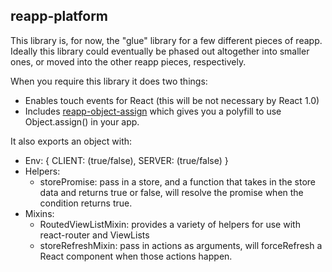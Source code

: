 ## reapp-platform

This library is, for now, the "glue" library for a few different pieces of reapp.
Ideally this library could eventually be phased out altogether into smaller
ones, or moved into the other reapp pieces, respectively.

When you require this library it does two things:

- Enables touch events for React (this will be not necessary by React 1.0)
- Includes [reapp-object-assign](https://github.com/reapp/reapp-object-assign)
which gives you a polyfill to use Object.assign() in your app.

It also exports an object with:

- Env: { CLIENT: (true/false), SERVER: (true/false) }
- Helpers:
  - storePromise: pass in a store, and a function that takes in the store data and returns true or false, will resolve the promise when the condition returns true.
- Mixins:
  - RoutedViewListMixin: provides a variety of helpers for use with react-router and ViewLists
  - storeRefreshMixin: pass in actions as arguments, will forceRefresh a React component when those actions happen.
